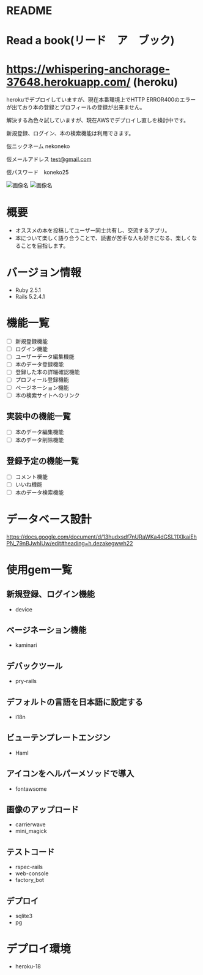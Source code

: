 # README

# Read a book(リード　ア　ブック)
# https://whispering-anchorage-37648.herokuapp.com/ (heroku)
herokuでデプロイしていますが、現在本番環境上でHTTP ERROR400のエラーが出ており本の登録とプロフィールの登録が出来ません。

解決する為色々試していますが、現在AWSでデプロイし直しを検討中です。

新規登録、ログイン、本の検索機能は利用できます。

仮ニックネーム nekoneko

仮メールアドレス test@gmail.com

仮パスワード　koneko25

![画像名](screencapture-localhost-3000-2021-03-17-23_57_17.png)
![画像名](screencapture-localhost-3000-books-new-2021-03-07-00_41_53.png)

# 概要
* オススメの本を投稿してユーザー同士共有し、交流するアプリ。
* 本について楽しく語り合うことで、読書が苦手な人も好きになる、楽しくなることを目指します。
# バージョン情報
* Ruby 2.5.1
* Rails 5.2.4.1
# 機能一覧

- [ ] 新規登録機能
- [ ] ログイン機能
- [ ] ユーザーデータ編集機能
- [ ] 本のデータ登録機能
- [ ] 登録した本の詳細確認機能
- [ ] プロフィール登録機能
- [ ] ページネーション機能
- [ ] 本の検索サイトへのリンク

## 実装中の機能一覧

- [ ] 本のデータ編集機能
- [ ] 本のデータ削除機能

## 登録予定の機能一覧

- [ ] コメント機能
- [ ] いいね機能
- [ ] 本のデータ検索機能

# データベース設計
https://docs.google.com/document/d/13hudxsdf7nURaWKa4dGSL11XlkaiEhPN_79nBJwhIUw/edit#heading=h.dezakegwwh22

# 使用gem一覧
## 新規登録、ログイン機能
* device
## ページネーション機能
* kaminari
## デバックツール
* pry-rails
## デフォルトの言語を日本語に設定する
* i18n
## ビューテンプレートエンジン
*  Haml
## アイコンをヘルパーメソッドで導入
* fontawsome
## 画像のアップロード
* carrierwave
* mini_magick
## テストコード
* rspec-rails
* web-console
* factory_bot
## デプロイ
* sqlite3
* pg
# デプロイ環境
* heroku-18
